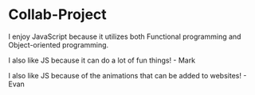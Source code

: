 # Collab-Project

I enjoy JavaScript because it utilizes both Functional programming and Object-oriented programming.

I also like JS because it can do a lot of fun things! - Mark

I also like JS because of the animations that can be added to websites! - Evan
